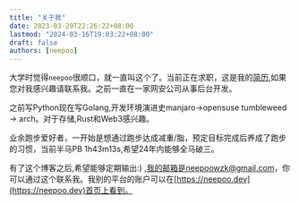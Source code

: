 ```yaml
---
title: "关于我"
date: 2023-03-29T22:26:22+08:00
lastmod: "2024-03-16T19:03:22+08:00"
draft: false
authors: [neepoo]
---
```


大学时觉得`neepoo`很顺口，就一直叫这个了。当前正在求职，这是我的[简历](/posts/resumes/resumes/),如果您对我感兴趣请联系我。之前一直在一家网安公司从事后台开发。


之前写Python现在写Golang,开发环境演进史manjaro->opensuse tumbleweed -> arch。对于存储,Rust和Web3感兴趣。

业余跑步爱好者，一开始是想通过跑步达成减重/脂，预定目标完成后养成了跑步的习惯，当前半马PB 1h43m13s,希望24年内能够全马破三。

有了这个博客之后,希望能够定期输出:)
,我的邮箱是neepoowzk@gmail.com，你可以通过这个联系我。我别的平台的账户可以在[https://neepoo.dev](https://neepoo.dev)首页上看到。
